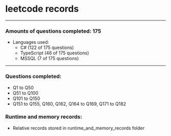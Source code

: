# leetcode records
-----
### Amounts of questions completed: 175
- Languages used:
  - C# (122 of 175 questions)
  - TypeScript (46 of 175 questions)
  - MSSQL (7 of 175 questions)
-----
### Questions completed:
- Q1 to Q50
- Q51 to Q100
- Q101 to Q150
- Q151 to Q155, Q160, Q162, Q164 to Q169, Q171 to Q182
### Runtime and memory records:
- Relative records stored in runtime_and_memory_records folder